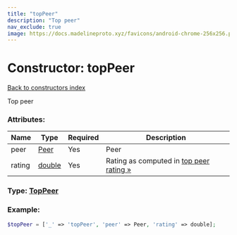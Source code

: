 ```yaml
---
title: "topPeer"
description: "Top peer"
nav_exclude: true
image: https://docs.madelineproto.xyz/favicons/android-chrome-256x256.png
---
```

# Constructor: topPeer  
[Back to constructors index](/API_docs/constructors/index.html)



Top peer

### Attributes:

| Name     |    Type       | Required | Description |
|----------|---------------|----------|-------------|
|peer|[Peer](/API_docs/types/Peer.html) | Yes|Peer|
|rating|[double](/API_docs/types/double.html) | Yes|Rating as computed in [top peer rating »](https://core.telegram.org/api/top-rating)|



### Type: [TopPeer](/API_docs/types/TopPeer.html)


### Example:

```php
$topPeer = ['_' => 'topPeer', 'peer' => Peer, 'rating' => double];
```  
